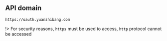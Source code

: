 ## API domain

`https://oauth.yuanzhibang.com`

!> For security reasons, `https` must be used to access, `http` protocol cannot be accessed
